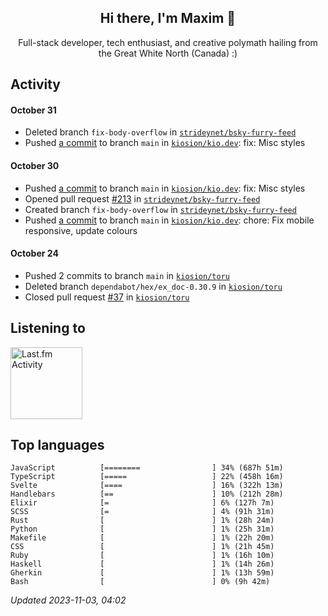 <!-- deno-fmt-ignore-file -->
<div align="center">
  <h2>Hi there, I'm Maxim 👋</h2>
  <p>Full-stack developer, tech enthusiast, and creative polymath hailing from the Great White North (Canada) :)</p>
</div>


## Activity


#### October 31
* Deleted branch `fix-body-overflow` in [`strideynet/bsky-furry-feed`](https://github.com/strideynet/bsky\-furry\-feed)
* Pushed [a commit](https://github.com/kiosion/kio.dev/commit/6246e13fcc7225bb7a5e4ffbf704dc9b204fd998) to branch `main` in [`kiosion/kio.dev`](https://github.com/kiosion/kio.dev): fix: Misc styles

#### October 30
* Pushed [a commit](https://github.com/kiosion/kio.dev/commit/14a0c869e0f3ff924e4f5e3ff7cc99da0e54f9ea) to branch `main` in [`kiosion/kio.dev`](https://github.com/kiosion/kio.dev): fix: Misc styles
* Opened pull request [#213](https://github.com/strideynet/bsky\-furry\-feed/pull/213) in [`strideynet/bsky-furry-feed`](https://github.com/strideynet/bsky\-furry\-feed)
* Created branch `fix-body-overflow` in [`strideynet/bsky-furry-feed`](https://github.com/strideynet/bsky\-furry\-feed)
* Pushed [a commit](https://github.com/kiosion/kio.dev/commit/49bce4a00d63e55c2a8e741315765aad29f9db56) to branch `main` in [`kiosion/kio.dev`](https://github.com/kiosion/kio.dev): chore: Fix mobile responsive, update colours

#### October 24
* Pushed 2 commits to branch `main` in [`kiosion/toru`](https://github.com/kiosion/toru)
* Deleted branch `dependabot/hex/ex_doc-0.30.9` in [`kiosion/toru`](https://github.com/kiosion/toru)
* Closed pull request [#37](https://github.com/kiosion/toru/pull/37) in [`kiosion/toru`](https://github.com/kiosion/toru)


## Listening to


<a href="https://github.com/kiosion/toru">
  <picture>
    <source media="(prefers-color-scheme: dark)" srcset="https://toru.kio.dev/api/v1/kiosion?blur&border_width=0&border_radius=26&theme=nord">
    <source media="(prefers-color-scheme: light)" srcset="https://toru.kio.dev/api/v1/kiosion?blur&border_width=0&border_radius=26&theme=light">
    <img alt="Last.fm Activity" src="https://toru.kio.dev/api/v1/kiosion?blur&border_width=0&border_radius=26" height="115" />
  </picture>
</a>


## Top languages

```
JavaScript          [========                ] 34% (687h 51m)
TypeScript          [=====                   ] 22% (458h 16m)
Svelte              [====                    ] 16% (322h 13m)
Handlebars          [==                      ] 10% (212h 28m)
Elixir              [=                       ] 6% (127h 7m)
SCSS                [=                       ] 4% (91h 31m)
Rust                [                        ] 1% (28h 24m)
Python              [                        ] 1% (25h 31m)
Makefile            [                        ] 1% (22h 20m)
CSS                 [                        ] 1% (21h 45m)
Ruby                [                        ] 1% (16h 10m)
Haskell             [                        ] 1% (14h 26m)
Gherkin             [                        ] 1% (13h 59m)
Bash                [                        ] 0% (9h 42m)
```

_Updated 2023-11-03, 04:02_
